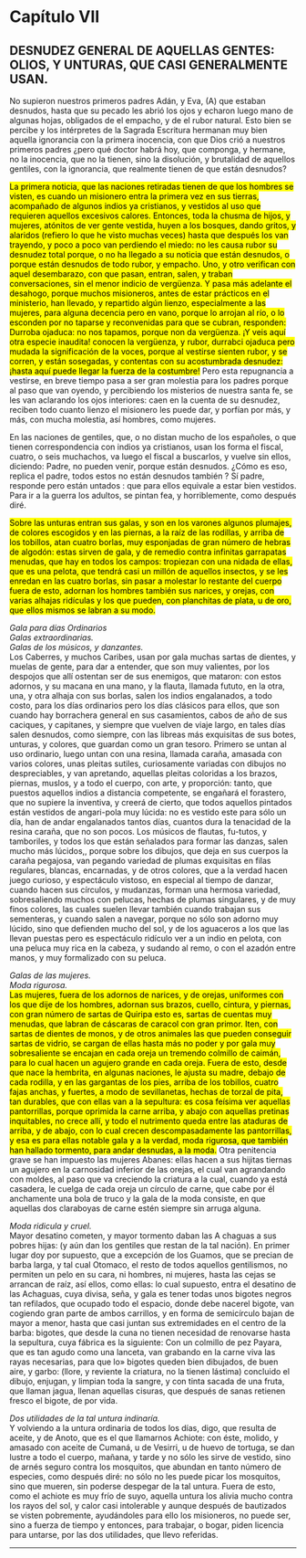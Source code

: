 # Capítulo VII
## DESNUDEZ GENERAL DE AQUELLAS GENTES: OLIOS, Y UNTURAS, QUE CASI GENERALMENTE USAN.

No supieron nuestros primeros padres Adán, y Eva, (A) que estaban desnudos, hasta que su pecado les abrió los ojos y echaron luego mano de algunas hojas, obligados de el empacho, y de el rubor natural. Esto bien se percibe y los intérpretes de la Sagrada Escritura hermanan muy bien aquella ignorancia con la primera inocencia, con que Dios crió a nuestros primeros padres ¿pero qué doctor habrá hoy, que componga, y hermane, no la inocencia, que no la tienen, sino la disolución, y brutalidad de aquellos gentiles, con la ignorancia, que realmente tienen de que están desnudos?

<mark id="t1_cap7_c1" class="cita_cuerpo">La primera noticia, que las naciones retiradas tienen de que los hombres se visten, es cuando un misionero entra la primera vez en sus tierras, acompañado de algunos indios ya cristianos, y vestidos al uso que requieren aquellos excesivos calores. Entonces, toda la chusma de hijos, y mujeres, atónitos de ver gente vestida, huyen a los bosques, dando gritos, y alaridos (refiero lo que he visto muchas veces) hasta que después los van trayendo, y poco a poco van perdiendo el miedo: no les causa rubor su desnudez total porque, o no ha llegado a su noticia que están desnudos, o porque están desnudos de todo rubor, y empacho. Uno, y otro verifican con aquel desembarazo, con que pasan, entran, salen, y traban conversaciones, sin el menor indicio de vergüenza. Y pasa más adelante el desahogo, porque muchos misioneros, antes de estar prácticos en el ministerio, han llevado, y repartido algún lienzo, especialmente a las mujeres, para alguna decencia pero en vano, porque lo arrojan al río, o lo esconden por no taparse y reconvenidas para que se cubran, responden: Durroba ojaduca: no nos tapamos, porque non da vergüenza. ¡Y veis aquí otra especie inaudita! conocen la vergüenza, y rubor, durrabci ojaduca pero mudada la significación de la voces, porque al vestirse sienten rubor, y se corren, y están sosegadas, y contentas con su acostumbrada desnudez: ¡hasta aquí puede llegar la fuerza de la costumbre!</mark> Pero esta repugnancia a vestirse, en breve tiempo pasa a ser gran molestia para los padres porque al paso que van oyendo, y percibiendo los misterios de nuestra santa fe, se les van aclarando los ojos interiores: caen en la cuenta de su desnudez, reciben todo cuanto lienzo el misionero les puede dar, y porfían por más, y más, con mucha molestia, así hombres, como mujeres.

En las naciones de gentiles, que, o no distan mucho de los españoles, o que tienen correspondencia con indios ya cristianos, usan los forma el fiscal, cuatro, o seis muchachos, va luego el fiscal a buscarlos, y vuelve sin ellos, diciendo: Padre, no pueden venir, porque están desnudos. ¿Cómo es eso, replica el padre, todos estos no están desnudos también ? Sí padre, responde pero están untados : que para ellos equivale a estar bien vestidos. Para ir a la guerra los adultos, se pintan fea, y horriblemente, como después diré.

<mark id="t1_cap7_c2" class="cita_cuerpo">Sobre las unturas entran sus galas, y son en los varones algunos plumajes, de colores escogidos y en las piernas, a la raíz de las rodillas, y arriba de los tobillos, atan cuatro borlas, muy esponjadas de gran número de hebras de algodón: estas sirven de gala, y de remedio contra infinitas garrapatas menudas, que hay en todos los campos: tropiezan con una nidada de ellas, que es una pelota, que tendrá casi un millón de aquellos insectos, y se les enredan en las cuatro borlas, sin pasar a molestar lo restante del cuerpo fuera de esto, adornan los hombres también sus narices, y orejas, con varias alhajas ridículas y los que pueden, con planchitas de plata, u de oro, que ellos mismos se labran a su modo.</mark>

_Gala para días Ordinarios_  
_Galas extraordinarias._  
_Galas de los músicos, y danzantes._  
Los Caberres, y muchos Caribes, usan por gala muchas sartas de dientes, y muelas de gente, para dar a entender, que son muy valientes, por los despojos que allí ostentan ser de sus enemigos, que mataron: con estos adornos, y su macana en una mano, y la flauta, llamada fututo, en la otra, una, y otra alhaja con sus borlas, salen los indios engalanados, a todo costo, para los días ordinarios pero los días clásicos para ellos, que son cuando hay borrachera general en sus casamientos, cabos de año de sus caciques, y capitanes, y siempre que vuelven de viaje largo, en tales días salen desnudos, como siempre, con las libreas más exquisitas de sus botes, unturas, y colores, que guardan como un gran tesoro. Primero se untan al uso ordinario, luego untan con una resina, llamada caraña, amasada con varios colores, unas pleitas sutiles, curiosamente variadas con dibujos no despreciables, y van apretando, aquellas pleitas coloridas a los brazos, piernas, muslos, y a todo el cuerpo, con arte, y proporción: tanto, que puestos aquellos indios a distancia competente, se engañará el forastero, que no supiere la inventiva, y creerá de cierto, que todos aquellos pintados están vestidos de angari-pola muy lúcida: no es vestido este para sólo un día, han de andar engalanados tantos días, cuantos dura la tenacidad de la resina caraña, que no son pocos. Los músicos de flautas, fu-tutos, y tamboriles, y todos los que están señalados para formar las danzas, salen mucho más lúcidos,, porque sobre los dibujos, que deja en sus cuerpos la caraña pegajosa, van pegando variedad de plumas exquisitas en filas regulares, blancas, encarnadas, y de otros colores, que a la verdad hacen juego curioso, y espectáculo vistoso, en especial al tiempo de danzar, cuando hacen sus círculos, y mudanzas, forman una hermosa variedad, sobresaliendo muchos con pelucas, hechas de plumas singulares, y de muy finos colores, las cuales suelen llevar también cuando trabajan sus sementeras, y cuando salen a navegar, porque no sólo son adorno muy lúcido, sino que defienden mucho del sol, y de los aguaceros a los que las llevan puestas pero es espectáculo ridículo ver a un indio en pelota, con una peluca muy rica en la cabeza, y sudando al remo, o con el azadón entre manos, y muy formalizado con su peluca.

_Galas de las mujeres._  
_Moda rigurosa._  
<mark id="t1_cap7_c3" class="cita_cuerpo">Las mujeres, fuera de los adornos de narices, y de orejas, uniformes con los que dije de los hombres, adornan sus brazos, cuello, cintura, y piernas, con gran número de sartas de Quiripa esto es, sartas de cuentas muy menudas, que labran de cáscaras de caracol con gran primor. Iten, con sartas de dientes de monos, y de otros animales las que pueden conseguir sartas de vidrio, se cargan de ellas hasta más no poder y por gala muy sobresaliente se encajan en cada oreja un tremendo colmillo de caimán, para lo cual hacen un agujero grande en cada oreja. Fuera de esto, desde que nace la hembrita, en algunas naciones, le ajusta su madre, debajo de cada rodilla, y en las gargantas de los pies, arriba de los tobillos, cuatro fajas anchas, y fuertes, a modo de sevillanetas, hechas de torzal de pita, tan durables, que con ellas van a la sepultura: es cosa feísima ver aquellas pantorrillas, porque oprimida la carne arriba, y abajo con aquellas pretinas inquitables, no crece allí, y todo el nutrimento queda entre las ataduras de arriba, y de abajo, con lo cual crecen descompasadamente las pantorrillas, y esa es para ellas notable gala y a la verdad, moda rigurosa, que también han hallado tormento, para andar desnudas, a la moda.</mark> Otra penitencia grave se han impuesto las mujeres Abanes: ellas hacen a sus hijitas tiernas un agujero en la carnosidad inferior de las orejas, el cual van agrandando con moldes, al paso que va creciendo la criatura a la cual, cuando ya está casadera, le cuelga de cada oreja un círculo de carne, que cabe por él anchamente una bola de truco y la gala de la moda consiste, en que aquellas dos claraboyas de carne estén siempre sin arruga alguna.

_Moda ridicula y cruel._  
Mayor desatino cometen, y mayor tormento daban las A chaguas a sus pobres hijas: (y aún dan los gentiles que restan de la tal nación). En primer lugar doy por supuesto, que a excepción de los Guamos, que se precian de barba larga, y tal cual Otomaco, el resto de todos aquellos gentilismos, no permiten un pelo en su cara, ni hombres, ni mujeres, hasta las cejas se arrancan de raíz, así ellos, como ellas: lo cual supuesto, entra el desatino de las Achaguas, cuya divisa, seña, y gala es tener todas unos bigotes negros tan refilados, que ocupado todo el espacio, donde debe nacerel bigote, van cogiendo gran parte de ambos carrillos, y en forma de semicírculo bajan de mayor a menor, hasta que casi juntan sus extremidades en el centro de la barba: bigotes, que desde la cuna no tienen necesidad de renovarse hasta la sepultura, cuya fábrica es la siguiente: Con un colmillo de pez Payara, que es tan agudo como una lanceta, van grabando en la carne viva las rayas necesarias, para que lo» bigotes queden bien dibujados, de buen aire, y garbo: (llore, y reviente la criatura, no la tienen lástima) concluido el dibujo, enjugan, y limpian toda la sangre, y con tinta sacada de una fruta, que llaman jagua, llenan aquellas cisuras, que después de sanas retienen fresco el bigote, de por vida.

_Dos utilidades de la tal untura indinaría._  
Y volviendo a la untura ordinaria de todos los días, digo, que resulta de aceite, y de Anoto, que es el que llamarnos Achiote: con éste, molido, y amasado con aceite de Cumaná, u de Vesirri, u de huevo de tortuga, se dan lustre a todo el cuerpo, mañana, y tarde y no sólo les sirve de vestido, sino de arnés seguro contra los mosquitos, que abundan en tanto número de especies, como después diré: no sólo no les puede picar los mosquitos, sino que mueren, sin poderse despegar de la tal untura. Fuera de esto, como el achiote es muy frío de suyo, aquella untura los alivia mucho contra los rayos del sol, y calor casi intolerable  y aunque después de bautizados se visten pobremente, ayudándoles para ello los misioneros, no puede ser, sino a fuerza de tiempo y entonces, para trabajar, o bogar, piden licencia para untarse, por las dos utilidades, que llevo referidas.

* * *